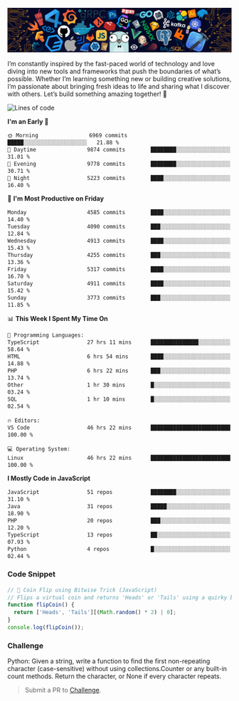 ![](https://github.com/0x3EF8/0x3EF8/raw/main/images/header_.png)

I’m constantly inspired by the fast-paced world of technology and love diving into new tools and frameworks that push the boundaries of what’s possible. Whether I’m learning something new or building creative solutions, I’m passionate about bringing fresh ideas to life and sharing what I discover with others. Let’s build something amazing together! 🚀

<!--START_SECTION:header-->
![Lines of code](https://img.shields.io/badge/From%20Hello%20World%20I%27ve%20Written-23.0%20million%20lines%20of%20code-blue)

**I'm an Early 🐤** 

```text
🌞 Morning                6969 commits        █████░░░░░░░░░░░░░░░░░░░░   21.88 % 
🌆 Daytime                9874 commits        ████████░░░░░░░░░░░░░░░░░   31.01 % 
🌃 Evening                9778 commits        ████████░░░░░░░░░░░░░░░░░   30.71 % 
🌙 Night                  5223 commits        ████░░░░░░░░░░░░░░░░░░░░░   16.40 % 
```
📅 **I'm Most Productive on Friday** 

```text
Monday                   4585 commits        ████░░░░░░░░░░░░░░░░░░░░░   14.40 % 
Tuesday                  4090 commits        ███░░░░░░░░░░░░░░░░░░░░░░   12.84 % 
Wednesday                4913 commits        ████░░░░░░░░░░░░░░░░░░░░░   15.43 % 
Thursday                 4255 commits        ███░░░░░░░░░░░░░░░░░░░░░░   13.36 % 
Friday                   5317 commits        ████░░░░░░░░░░░░░░░░░░░░░   16.70 % 
Saturday                 4911 commits        ████░░░░░░░░░░░░░░░░░░░░░   15.42 % 
Sunday                   3773 commits        ███░░░░░░░░░░░░░░░░░░░░░░   11.85 % 
```


📊 **This Week I Spent My Time On** 

```text
💬 Programming Languages: 
TypeScript               27 hrs 11 mins      ███████████████░░░░░░░░░░   58.64 % 
HTML                     6 hrs 54 mins       ████░░░░░░░░░░░░░░░░░░░░░   14.88 % 
PHP                      6 hrs 22 mins       ███░░░░░░░░░░░░░░░░░░░░░░   13.74 % 
Other                    1 hr 30 mins        █░░░░░░░░░░░░░░░░░░░░░░░░   03.24 % 
SQL                      1 hr 10 mins        █░░░░░░░░░░░░░░░░░░░░░░░░   02.54 % 

🔥 Editors: 
VS Code                  46 hrs 22 mins      █████████████████████████   100.00 % 

💻 Operating System: 
Linux                    46 hrs 22 mins      █████████████████████████   100.00 % 
```

**I Mostly Code in JavaScript** 

```text
JavaScript               51 repos            ████████░░░░░░░░░░░░░░░░░   31.10 % 
Java                     31 repos            █████░░░░░░░░░░░░░░░░░░░░   18.90 % 
PHP                      20 repos            ███░░░░░░░░░░░░░░░░░░░░░░   12.20 % 
TypeScript               13 repos            ██░░░░░░░░░░░░░░░░░░░░░░░   07.93 % 
Python                   4 repos             █░░░░░░░░░░░░░░░░░░░░░░░░   02.44 % 
```




<!--END_SECTION:header-->

<!--START_SECTION:footer-->
### Code Snippet
```js
// 🎲 Coin Flip using Bitwise Trick (JavaScript)
// Flips a virtual coin and returns 'Heads' or 'Tails' using a quirky bitwise operation.
function flipCoin() {
  return ['Heads', 'Tails'][(Math.random() * 2) | 0];
}
console.log(flipCoin());
```
### Challenge
Python: Given a string, write a function to find the first non-repeating character (case-sensitive) without using collections.Counter or any built-in count methods. Return the character, or None if every character repeats.
<!--END_SECTION:footer-->
> Submit a PR to [Challenge](https://github.com/mrepol742/challenge/fork).

